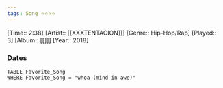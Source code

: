 ```yaml
---
tags: Song ⭐⭐⭐⭐ 
---
```

[Time:: 2:38]
[Artist:: [[XXXTENTACION]]]
[Genre:: Hip-Hop/Rap]
[Played:: 3]
[Album:: [[]]]
[Year:: 2018]
### Dates
````dataview
TABLE Favorite_Song
WHERE Favorite_Song = "whoa (mind in awe)"
````